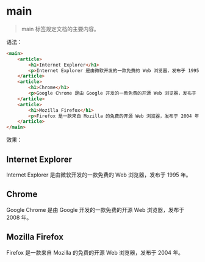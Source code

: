 # main

> main 标签规定文档的主要内容。

语法：

```html
<main>
    <article>
        <h1>Internet Explorer</h1>
        <p>Internet Explorer 是由微软开发的一款免费的 Web 浏览器，发布于 1995 年。</p>
    </article>
    <article>
        <h1>Chrome</h1>
        <p>Google Chrome 是由 Google 开发的一款免费的开源 Web 浏览器，发布于 2008 年。</p>
    </article>
    <article>
        <h1>Mozilla Firefox</h1>
        <p>Firefox 是一款来自 Mozilla 的免费的开源 Web 浏览器，发布于 2004 年。</p>
    </article>
</main>
```

效果：

<main>
    <article>
        <h1>Internet Explorer</h1>
        <p>Internet Explorer 是由微软开发的一款免费的 Web 浏览器，发布于 1995 年。</p>
    </article>
    <article>
        <h1>Chrome</h1>
        <p>Google Chrome 是由 Google 开发的一款免费的开源 Web 浏览器，发布于 2008 年。</p>
    </article>
    <article>
        <h1>Mozilla Firefox</h1>
        <p>Firefox 是一款来自 Mozilla 的免费的开源 Web 浏览器，发布于 2004 年。</p>
    </article>
</main>